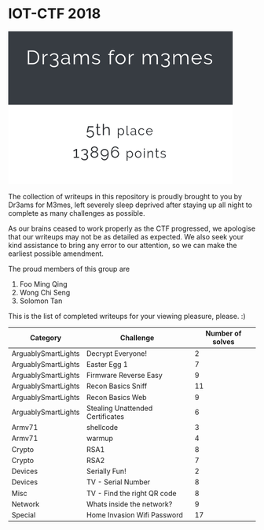 # IOT-CTF 2018


![](img/iot_ctf2018_team_name.png)

The collection of writeups in this repository is proudly brought to you by Dr3ams for M3mes, left severely sleep deprived after staying up all night to complete as many challenges as possible.

As our brains ceased to work properly as the CTF progressed, we apologise that our writeups may not be as detailed as expected. We also seek your kind assistance to bring any error to our attention, so we can make the earliest possible amendment.

The proud members of this group are

1. Foo Ming Qing
2. Wong Chi Seng
3. Solomon Tan


This is the list of completed writeups for your viewing pleasure, please. :)

| Category | Challenge | Number of solves |
| --- | --- | --- |
| ArguablySmartLights | Decrypt Everyone! | 2 |
| ArguablySmartLights | Easter Egg 1 | 7 |
| ArguablySmartLights | Firmware Reverse Easy | 9 |
| ArguablySmartLights | Recon Basics Sniff | 11 |
| ArguablySmartLights | Recon Basics Web | 9 |
| ArguablySmartLights | Stealing Unattended Certificates | 6 |
| Armv71 | shellcode | 3 |
| Armv71 | warmup | 4 |
| Crypto | RSA1 | 8 |
| Crypto | RSA2 | 7 |
| Devices | Serially Fun! | 2 |
| Devices | TV - Serial Number | 8 |
| Misc | TV - Find the right QR code | 8 |
| Network | Whats inside the network? | 9 |
| Special | Home Invasion Wifi Password | 17 |
